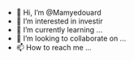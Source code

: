 - 👋 Hi, I’m @Mamyedouard
- 👀 I’m interested in investir
- 🌱 I’m currently learning ...
- 💞️ I’m looking to collaborate on ...
- 📫 How to reach me ...

<!---
Mamyedouard/Mamyedouard is a ✨ special ✨ repository because its `README.md` (this file) appears on your GitHub profile.
You can click the Preview link to take a look at your changes.
--->
